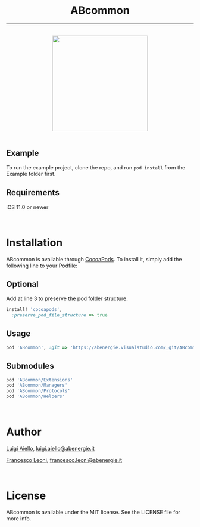 <h1 align="center">ABcommon</h1>

<hr/>
<br/>

<div align="center">
  <img width="256" height="256" src="https://abenergie.visualstudio.com/20c21ccb-42fc-4c99-a036-88bc2ecf876e/_apis/git/repositories/777b0c87-a97f-485e-b871-9a6d23625c71/items?path=%2FABcommon_logo.png&versionDescriptor%5BversionOptions%5D=0&versionDescriptor%5BversionType%5D=0&versionDescriptor%5Bversion%5D=master&resolveLfs=true&%24format=octetStream&api-version=5.0">
</div>

<br/>


## Example
To run the example project, clone the repo, and run `pod install` from the Example folder first.

## Requirements
iOS 11.0 or newer

<br/>

# Installation
ABcommon is available through [CocoaPods](https://cocoapods.org). To install
it, simply add the following line to your Podfile:

## Optional
Add at line 3 to preserve the pod folder structure.
```ruby
install! 'cocoapods',
  :preserve_pod_file_structure => true
```

## Usage
```ruby
pod 'ABcommon', :git => 'https://abenergie.visualstudio.com/_git/ABcommon.ios'
```

## Submodules
```ruby
pod 'ABcommon/Extensions'
pod 'ABcommon/Managers'
pod 'ABcommon/Protocols'
pod 'ABcommon/Helpers'
```

<br/>

# Author
[Luigi Aiello](https://github.com/mo3bius), luigi.aiello@abenergie.it

[Francesco Leoni](https://github.com/fraleo2406), francesco.leoni@abenergie.it

<br/>

# License
ABcommon is available under the MIT license. See the LICENSE file for more info.
